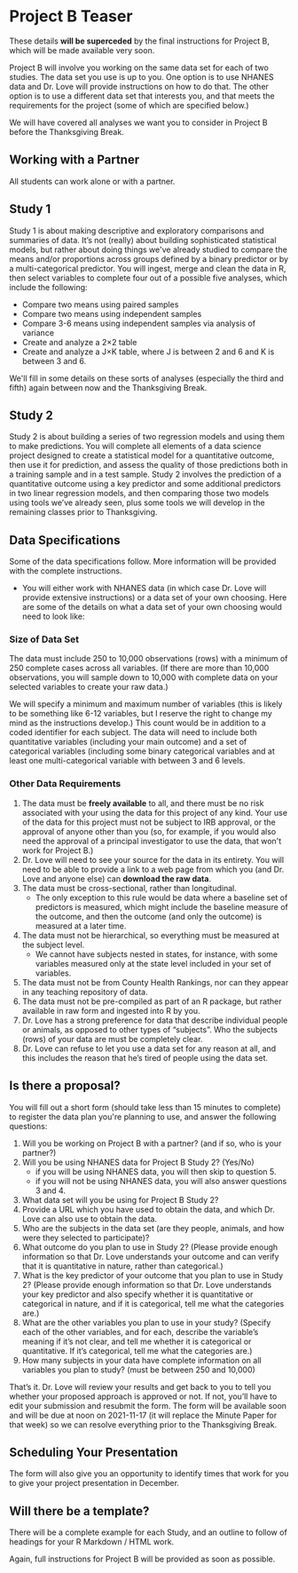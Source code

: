 # Project B Teaser

These details **will be superceded** by the final instructions for Project B, which will be made available very soon.

Project B will involve you working on the same data set for each of two studies. The data set you use is up to you. One option is to use NHANES data and Dr. Love will provide instructions on how to do that. The other option is to use a different data set that interests you, and that meets the requirements for the project (some of which are specified below.)

We will have covered all analyses we want you to consider in Project B before the Thanksgiving Break.

## Working with a Partner

All students can work alone or with a partner.

## Study 1

Study 1 is about making descriptive and exploratory comparisons and summaries of data. It’s not (really) about building sophisticated statistical models, but rather about doing things we've already studied to compare the means and/or proportions across groups defined by a binary predictor or by a multi-categorical predictor. You will ingest, merge and clean the data in R, then select variables to complete four out of a possible five analyses, which include the following:

- Compare two means using paired samples
- Compare two means using independent samples
- Compare 3-6 means using independent samples via analysis of variance
- Create and analyze a 2×2 table
- Create and analyze a J×K table, where J is between 2 and 6 and K is between 3 and 6. 

We'll fill in some details on these sorts of analyses (especially the third and fifth) again between now and the Thanksgiving Break.

## Study 2

Study 2 is about building a series of two regression models and using them to make predictions. You will complete all elements of a data science project designed to create a statistical model for a quantitative outcome, then use it for prediction, and assess the quality of those predictions both in a training sample and in a test sample. Study 2 involves the prediction of a quantitative outcome using a key predictor and some additional predictors in two linear regression models, and then comparing those two models using tools we’ve already seen, plus some tools we will develop in the remaining classes prior to Thanksgiving.

## Data Specifications

Some of the data specifications follow. More information will be provided with the complete instructions.

- You will either work with NHANES data (in which case Dr. Love will provide extensive instructions) or a data set of your own choosing. Here are some of the details on what a data set of your own choosing would need to look like:

### Size of Data Set

The data must include 250 to 10,000 observations (rows) with a minimum of 250 complete cases across all variables. (If there are more than 10,000 observations, you will sample down to 10,000 with complete data on your selected variables to create your raw data.)

We will specify a minimum and maximum number of variables (this is likely to be something like 6-12 variables, but I reserve the right to change my mind as the instructions develop.) This count would be in addition to a coded identifier for each subject. The data will need to include both quantitative variables (including your main outcome) and a set of categorical variables (including some binary categorical variables and at least one multi-categorical variable with between 3 and 6 levels.

### Other Data Requirements

1. The data must be **freely available** to all, and there must be no risk associated with your using the data for this project of any kind. Your use of the data for this project must not be subject to IRB approval, or the approval of anyone other than you (so, for example, if you would also need the approval of a principal investigator to use the data, that won't work for Project B.) 
2. Dr. Love will need to see your source for the data in its entirety. You will need to be able to provide a link to a web page from which you (and Dr. Love and anyone else) can **download the raw data**.
3. The data must be cross-sectional, rather than longitudinal.
    - The only exception to this rule would be data where a baseline set of predictors is measured, which might include the baseline measure of the outcome, and then the outcome (and only the outcome) is measured at a later time.
4. The data must not be hierarchical, so everything must be measured at the subject level.
    - We cannot have subjects nested in states, for instance, with some variables measured only at the state level included in your set of variables.
5. The data must not be from County Health Rankings, nor can they appear in any teaching repository of data.
6. The data must not be pre-compiled as part of an R package, but rather available in raw form and ingested into R by you.
7. Dr. Love has a strong preference for data that describe individual people or animals, as opposed to other types of “subjects”. Who the subjects (rows) of your data are must be completely clear.
8. Dr. Love can refuse to let you use a data set for any reason at all, and this includes the reason that he’s tired of people using the data set.

## Is there a proposal?

You will fill out a short form (should take less than 15 minutes to complete) to register the data plan you're planning to use, and answer the following questions:

1. Will you be working on Project B with a partner? (and if so, who is your partner?)
2. Will you be using NHANES data for Project B Study 2? (Yes/No)
    - if you will be using NHANES data, you will then skip to question 5.
    - if you will not be using NHANES data, you will also answer questions 3 and 4.
3. What data set will you be using for Project B Study 2?
4. Provide a URL which you have used to obtain the data, and which Dr. Love can also use to obtain the data.
5. Who are the subjects in the data set (are they people, animals, and how were they selected to participate)?
6. What outcome do you plan to use in Study 2? (Please provide enough information so that Dr. Love understands your outcome and can verify that it is quantitative in nature, rather than categorical.)
7. What is the key predictor of your outcome that you plan to use in Study 2? (Please provide enough information so that Dr. Love understands your key predictor and also specify whether it is quantitative or categorical in nature, and if it is categorical, tell me what the categories are.)
8. What are the other variables you plan to use in your study? (Specify each of the other variables, and for each, describe the variable’s meaning if it’s not clear, and tell me whether it is categorical or quantitative. If it’s categorical, tell me what the categories are.)
9. How many subjects in your data have complete information on all variables you plan to study? (must be between 250 and 10,000)

That’s it. Dr. Love will review your results and get back to you to tell you whether your proposed approach is approved or not. If not, you’ll have to edit your submission and resubmit the form. The form will be available soon and will be due at noon on 2021-11-17 (it will replace the Minute Paper for that week) so we can resolve everything prior to the Thanksgiving Break.

## Scheduling Your Presentation

The form will also give you an opportunity to identify times that work for you to give your project presentation in December.

## Will there be a template?

There will be a complete example for each Study, and an outline to follow of headings for your R Markdown / HTML work.

Again, full instructions for Project B will be provided as soon as possible.
